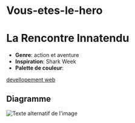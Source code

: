 # Vous-etes-le-hero
# La Rencontre Innatendu

- **Genre**: action et aventure
- **Inspiration**: Shark Week
- **Palette de couleur**:

[devellopement web](desjardins_jolyanne_PS1_582-324MO/index.html)
## Diagramme

![Texte alternatif de l'image](assets/desjardins_jolyanne_PS1_582-324MO.drawio.png)
